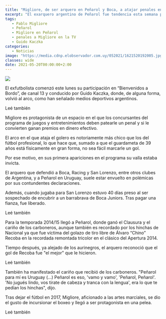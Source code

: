 ```yaml
---
title: "Migliore, de ser arquero en Peñarol y Boca, a atajar penales en la TV"
excerpt: "El exarquero argentino de Peñarol fue tendencia esta semana por ponerse los guantes en uno de los programas más vistos de la televisión de su país"
tags:
   - Pablo Migliore
   - Peñarol
   - Migliore en Peñarol
   - penales a Migliore en la TV
   - Guido Kaczka
categories:
   - Noticias
image: "https://media.cdnp.elobservador.com.uy/052021/1621520192005.jpg?&cw=1170"
classes: wide
date: 2021-05-20T00:00:00+2:00
---
```



<img src="https://media.cdnp.elobservador.com.uy/052021/1621520192005.jpg?&cw=1170">


El exfutbolista comenzó este lunes su participación en “Bienvenidos a Bordo”, de canal 13 y conducido por Guido Kaczka, donde, de alguna forma, volvió al arco, como han señalado medios deportivos argentinos.


Leé también


Migliore es protagonista de un espacio en el que los concursantes del programa de juegos y entretenimientos deben patearle un penal y si le convierten ganan premios en dinero efectivo.


El arco en el que ataja el golero es notoriamente más chico que los del fútbol profesional, lo que hace que, sumado a que el guardameta de 39 años está físicamente en gran forma, no sea fácil marcarle un gol.


Por ese motivo, en sus primera apariciones en el programa su valla estaba invicta.


El arquero que defendió a Boca, Racing y San Lorenzo, entre otros clubes de Argentina, y a Peñarol en Uruguay, suele estar envuelto en polémicas por sus contundentes declaraciones.


Además, cuando jugaba para San Lorenzo estuvo 40 días preso al ser sospechado de encubrir a un barrabrava de Boca Juniors. Tras pagar una fianza, fue liberado.


Leé también


Para la temporada 2014/15 llegó a Peñarol, donde ganó el Clausura y el cariño de los carboneros, aunque también es recordado por los hinchas de Nacional ya que fue víctima del golazo de tiro libre de Álvaro “Chino” Recoba en la recordada remontada tricolor en el clásico del Apertura 2014.


Tiempo después, ya alejado de los aurinegros, el arquero reconoció que el gol de Recoba fue "el mejor" que le hicieron.


Leé también


También ha manifestado el cariño que recibió de los carboneros. "Peñarol para mí es Uruguay (...) Peñarol es eso, 'vamo y vamo', 'Peñarol, Peñarol'. 'No jugués lindo, vos tirate de cabeza y tranca con la lengua', era lo que te pedían los hinchas", dijo.


Tras dejar el fútbol en 2017, Migliore, aficionado a las artes marciales, se dio el gusto de incursionar el boxeo y llegó a ser protagonista en una pelea.


Leé también





